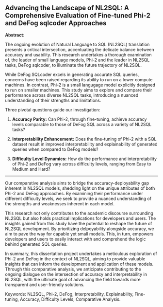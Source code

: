 ## Advancing the Landscape of NL2SQL: A Comprehensive Evaluation of Fine-tuned Phi-2 and DeFog sqlcoder Approaches

__Abstract:__

The ongoing evolution of Natural Language to SQL (NL2SQL) translation presents a critical intersection, accentuating the delicate balance between accuracy and usability. This research undertakes a thorough examination of, the leader of small language models, Phi-2 and the leader in NL2SQL tasks, DeFog sqlcoder, to illuminate the future trajectory of NL2SQL.

While DeFog SQLcoder excels in generating accurate SQL queries, concerns have been raised regarding its ability to run on a lower compute machines. In contrast, Phi-2 is a small langugage model explicitly designed to run on smaller machines. This study aims to explore and compare their performance across diverse NL2SQL tasks, introducing a nuanced understanding of their strengths and limitations.

Three pivotal questions guide our investigation:

1. **Accuracy Parity:** Can Phi-2, through fine-tuning, achieve accuracy levels comparable to those of DeFog SQL across a variety of NL2SQL tasks?

2. **Interpretability Enhancement:** Does the fine-tuning of Phi-2 with a SQL dataset result in improved interpretability and explainability of generated queries when compared to DeFog models?

3. **Difficulty Level Dynamics:** How do the performance and interpretability of Phi-2 and DeFog vary across difficulty levels, ranging from Easy to Medium and Hard?

---

Our comparative analysis aims to bridge the accuracy-deployability gap inherent in NL2SQL models, shedding light on the unique attributes of both Phi-2 and DeFog approaches. By examining their performance under different difficulty levels, we seek to provide a nuanced understanding of the strengths and weaknesses inherent in each model.

This research not only contributes to the academic discourse surrounding NL2SQL but also holds practical implications for developers and users. The insights gained from this study have the potential to reshape the future of NL2SQL development. By prioritizing delpoyability alongside accuracy, we aim to pave the way for capable yet small models. This, in turn, empowers developers and users to easily interact with and comprehend the logic behind generated SQL queries.

In summary, this dissertation project undertakes a meticulous exploration of Phi-2 and DeFog in the context of NL2SQL, aiming to provide valuable insights that can inform the development and application of these models. Through this comparative analysis, we anticipate contributing to the ongoing dialogue on the intersection of accuracy and interpretability in NL2SQL, with the ultimate goal of advancing the field towards more transparent and user-friendly solutions.

Keywords: NL2SQL, Phi-2, DeFog, Interpretability, Explainability, Fine-tuning, Accuracy, Difficulty Levels, Comparative Analysis.
